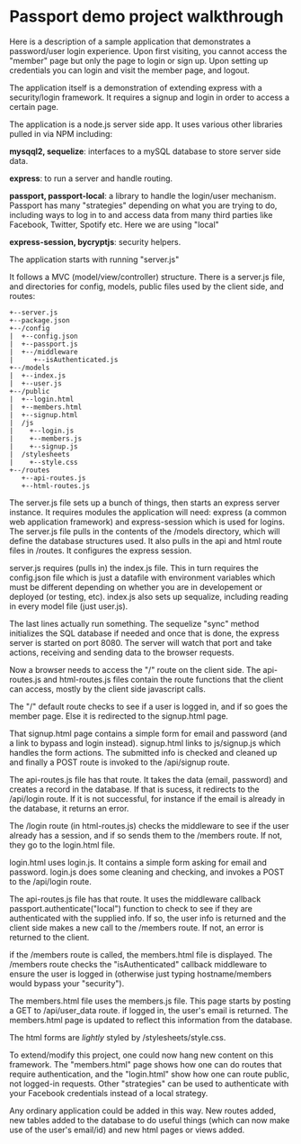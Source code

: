 # Passport demo project walkthrough

Here is a description of a sample application that demonstrates a password/user login experience.  Upon first visiting, you cannot access the "member" page but only the page to login or sign up.  Upon setting up credentials you can login and visit the member page, and logout.


The application itself is a demonstration of extending express with a security/login framework.  It requires a signup and login in order to access a certain page.

The application is a node.js server side app.  It uses various other libraries pulled in via NPM including:

**mysqql2, sequelize**: interfaces to a mySQL database to store server side data.  

**express**: to run a server and handle routing.  

**passport, passport-local**: a library to handle the login/user mechanism.  Passport has many "strategies" depending on what you are trying to do, including ways to log in to and access data from many third parties like Facebook, Twitter, Spotify etc.  Here we are using "local"  

**express-session, bycryptjs**: security helpers.  

The application starts with running "server.js"

It follows a MVC (model/view/controller) structure.  There is a server.js file, and directories for config, models, public files used by the client side, and routes:

```
+--server.js  
+--package.json  
+--/config  
|  +--config.json  
|  +--passport.js  
|  +--/middleware  
|     +--isAuthenticated.js  
+--/models  
|  +--index.js  
|  +--user.js  
+--/public  
|  +--login.html  
|  +--members.html  
|  +--signup.html  
|  /js  
|    +--login.js  
|    +--members.js  
|    +--signup.js  
|  /stylesheets  
|    +--style.css  
+--/routes  
   +--api-routes.js  
   +--html-routes.js  
```

The server.js file sets up a bunch of things, then starts an express server instance.  It requires modules the application will need: express (a common web application framework) and express-session which is used for logins. The server.js file pulls in the contents of the /models directory, which will define the database structures used.  It also pulls in the api and html route files in /routes.  It configures the express session.  

server.js requires (pulls in) the index.js file.  This in turn requires the config.json file which is just a datafile with environment variables which must be different depending on whether you are in developement or deployed (or testing, etc).  index.js also sets up sequalize, including reading in every model file (just user.js).


The last lines actually run something.  The sequelize "sync" method initializes the SQL database if needed and once that is done, the express server is started on port 8080.  The server will watch that port and take actions, receiving and sending data to the browser requests.


Now a browser needs to access the "/" route on the client side.  The api-routes.js and html-routes.js files contain the route functions that the client can access, mostly by the client side javascript calls. 

 The "/" default route checks to see if a user is logged in, and if so goes the member page.  Else it is redirected to the signup.html page.

 That signup.html page contains a simple form for email and password (and a link to bypass and login instead).  signup.html links to js/signup.js which handles the form actions.  The submitted info is checked and cleaned up and finally a POST route is invoked to the /api/signup route.  

 The api-routes.js file has that route.  It takes the data (email, password) and creates a record in the database.  If that is sucess, it redirects to the /api/login route.  If it is not successful, for instance if the email is already in the database, it returns an error.

 The /login route (in html-routes.js) checks the middleware to see if the user already has a session, and if so sends them to the /members route.  If not, they go to the login.html file.

 login.html  uses login.js.  It contains a simple form asking for email and password.  login.js does some cleaning and checking, and invokes a POST to the /api/login route.

 The api-routes.js file has that route.  It uses the middleware callback passport.authenticate("local") function to check to see if they are authenticated with the supplied info.  If so, the user info is returned and the client side makes a new call to the /members route.  If not, an error is returned to the client.

 if the /members route is called, the members.html file is displayed.  The /members route checks the "isAuthenticated" callback middleware to ensure the user is logged in (otherwise just typing hostname/members would bypass your "security").  

 The members.html file uses the members.js file.  This page starts by posting a GET to /api/user_data route.  if logged in, the user's email is returned.  The members.html page is updated to reflect this information from the database.

 The html forms are *lightly* styled by /stylesheets/style.css.

 To extend/modify this project, one could now hang new content on this framework.  The "members.html" page shows how one can do routes that require authentication, and the "login.html" show how one can route public, not logged-in requests.  Other "strategies" can be used to authenticate with your Facebook credentials instead of a local strategy.  

 Any ordinary application could be added in this way.  New routes added, new tables added to the database to do useful things (which can now make use of the user's email/id) and new html pages or views added.
 

